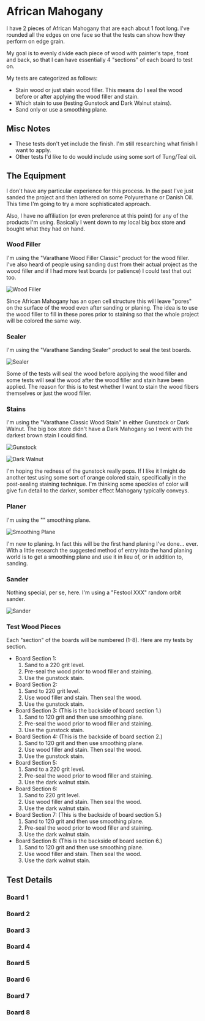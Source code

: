 # African Mahogany

I have 2 pieces of African Mahogany that are each about 1 foot long.  I've rounded all the edges on one face so that the
tests can show how they perform on edge grain.

My goal is to evenly divide each piece of wood with painter's tape, front and back, so that I can have essentially 4 
"sections" of each board to test on.

My tests are categorized as follows:
* Stain wood or just stain wood filler.  This means do I seal the wood before or after applying the wood filler and
stain.
* Which stain to use (testing Gunstock and Dark Walnut stains).
* Sand only or use a smoothing plane.

## Misc Notes
- These tests don't yet include the finish.  I'm still researching what finish I want to apply.
- Other tests I'd like to do would include using some sort of Tung/Teal oil.

## The Equipment
I don't have any particular experience for this process.  In the past I've just sanded the project and then lathered on
some Polyurethane or Danish Oil.  This time I'm going to try a more sophisticated approach.

Also, I have no affiliation (or even preference at this point) for any of the products I'm using.  Basically I went down
to my local big box store and bought what they had on hand.

### Wood Filler
I'm using the "Varathane Wood Filler Classic" product for the wood filler.  I've also heard of people using sanding dust
from their actual project as the wood filler and if I had more test boards (or patience) I could test that out too.

![Wood Filler](../.images/wood-filler.png)

Since African Mahogany has an open cell structure this will leave "pores" on the surface of the wood even after sanding
or planing.  The idea is to use the wood filler to fill in these pores prior to staining so that the whole project will
be colored the same way.

### Sealer
I'm using the "Varathane Sanding Sealer" product to seal the test boards.

![Sealer](../.images/wood_sealer.png)

Some of the tests will seal the wood before applying the wood filler and some tests will seal the wood after the wood 
filler and stain have been applied.  The reason for this is to test whether I want to stain the wood fibers themselves
or just the wood filler.

### Stains
I'm using the "Varathane Classic Wood Stain" in either Gunstock or Dark Walnut.  The big box store didn't have a Dark
Mahogany so I went with the darkest brown stain I could find.

![Gunstock](../.images/stain_gunstock.png)

![Dark Walnut](../.images/stain_dark-walnut.png)

I'm hoping the redness of the gunstock really pops.  If I like it I might do another test using some sort of orange
colored stain, specifically in the post-sealing staining technique.  I'm thinking some speckles of color will give fun
detail to the darker, somber effect Mahogany typically conveys.

### Planer
I'm using the "" smoothing plane.

![Smoothing Plane](../.images/smoothing-plane.png)

I'm new to planing.  In fact this will be the first hand planing I've done... ever.  With a little research the
suggested method of entry into the hand planing world is to get a smoothing plane and use it in lieu of, or in addition
to, sanding.

### Sander
Nothing special, per se, here.  I'm using a "Festool XXX" random orbit sander.

![Sander](../.images/sander.png)

### Test Wood Pieces
Each "section" of the boards will be numbered (1-8).  Here are my tests by section.
* Board Section 1:
  1. Sand to a 220 grit level.
  1. Pre-seal the wood prior to wood filler and staining.
  1. Use the gunstock stain.
* Board Section 2:
  1. Sand to 220 grit level.
  1. Use wood filler and stain.  Then seal the wood.
  1. Use the gunstock stain.
* Board Section 3: (This is the backside of board section 1.)
  1. Sand to 120 grit and then use smoothing plane.
  1. Pre-seal the wood prior to wood filler and staining.
  1. Use the gunstock stain.
* Board Section 4: (This is the backside of board section 2.)
  1. Sand to 120 grit and then use smoothing plane.
  1. Use wood filler and stain.  Then seal the wood.
  1. Use the gunstock stain.
* Board Section 5:
  1. Sand to a 220 grit level.
  1. Pre-seal the wood prior to wood filler and staining.
  1. Use the dark walnut stain.
* Board Section 6:
  1. Sand to 220 grit level.
  1. Use wood filler and stain.  Then seal the wood.
  1. Use the dark walnut stain.
* Board Section 7: (This is the backside of board section 5.)
  1. Sand to 120 grit and then use smoothing plane.
  1. Pre-seal the wood prior to wood filler and staining.
  1. Use the dark walnut stain.
* Board Section 8: (This is the backside of board section 6.)
  1. Sand to 120 grit and then use smoothing plane.
  1. Use wood filler and stain.  Then seal the wood.
  1. Use the dark walnut stain.

## Test Details

### Board 1

### Board 2

### Board 3

### Board 4

### Board 5

### Board 6

### Board 7

### Board 8

